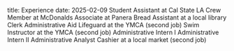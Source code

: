 title: Experience
date: 2025-02-09
Student Assistant at Cal State LA 
Crew Member at McDonalds 
Associate at Panera Bread 
Assistant at a local library 
Clerk 
Administrative Aid 
Lifeguard at the YMCA (second job)
Swim Instructor at the YMCA (second job)
Administrative Intern I 
Administrative Intern II 
Administrative Analyst 
Cashier at a local market (second job)
